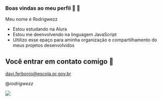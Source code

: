 ### Boas vindas ao meu perfil 🍆 🥶

Meu nome é Rodrigwezz

- Estou estudando na Alura
- Estou me deenvolvendo na linguagem JavaScript
- Ultilizo esse epaço para aminha organização e compartilhamento do meus projetos desenvolvidos

## Você entrar em contato comigo 📧

davi.ferbonio@escola.pr.gov.br

@_rodrigwezz_

![](https://media.tenor.com/vXdLito9Qt0AAAAd/cat-shaking-head-funny-cat-face.gif)

